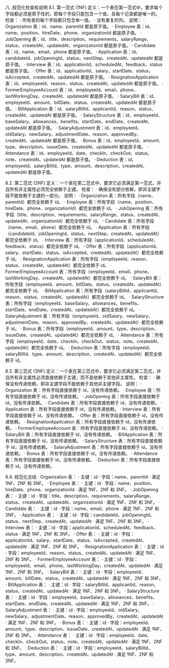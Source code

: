 八 .规范化检查和说明
8.1. 第一范式 (1NF)
定义：一个表在第一范式中，要求每个字段都必须是原子性的，即每个字段只能包含一个值，且每个记录都是唯一的。
检查：
· 所有表的每个字段都只包含单一值。
· 没有重复的列。
说明：
· Organization 表：id、name、parentId 都是原子值。
· Employee 表：id、name、position、hireDate、phone、organizationId 都是原子值。
· JobOpening 表：id、title、description、requirements、salaryRange、status、createdAt、updatedAt、organizationId 都是原子值。
· Candidate 表：id、name、email、phone 都是原子值。
· Application 表：id、candidateId、jobOpeningId、status、nextStep、createdAt、updatedAt 都是原子值。
· Interview 表：id、applicationId、scheduledAt、feedback、status 都是原子值。
· Offer 表：id、applicationId、salary、startDate、status、isAccepted、createdAt、updatedAt 都是原子值。
· ResignationApplication 表：id、employeeId、reason、status、createdAt、updatedAt 都是原子值。
· FormerEmployeeAccount 表：id、employeeId、email、phone、lastWorkingDay、createdAt、updatedAt 都是原子值。
· SalaryBill 表：id、employeeId、amount、billDate、status、createdAt、updatedAt 都是原子值。
· BillApplication 表：id、salaryBillId、applicantId、reason、status、createdAt、updatedAt 都是原子值。
· SalaryStructure 表：id、employeeId、baseSalary、allowances、benefits、startDate、endDate、createdAt、updatedAt 都是原子值。
· SalaryAdjustment 表：id、employeeId、oldSalary、newSalary、adjustmentDate、reason、approvedBy、createdAt、updatedAt 都是原子值。
· Bonus 表：id、employeeId、amount、type、description、issueDate、createdAt、updatedAt 都是原子值。
· Attendance 表：id、employeeId、date、checkIn、checkOut、status、note、createdAt、updatedAt 都是原子值。
· Deduction 表：id、employeeId、salaryBillId、type、amount、description、createdAt、updatedAt 都是原子值。

8.2. 第二范式 (2NF)
定义：一个表在第二范式中，要求它必须满足第一范式，并且所有非主属性必须完全依赖于主键。
检查：
· 确保没有部分依赖，即非主键字段不能依赖于主键的一部分。
说明：
· Organization 表：所有字段（name、parentId）都完全依赖于 id。
· Employee 表：所有字段（name、position、hireDate、phone、organizationId）都完全依赖于 id。
· JobOpening 表：所有字段（title、description、requirements、salaryRange、status、createdAt、updatedAt、organizationId）都完全依赖于 id。
· Candidate 表：所有字段（name、email、phone）都完全依赖于 id。
· Application 表：所有字段（candidateId、jobOpeningId、status、nextStep、createdAt、updatedAt）都完全依赖于 id。
· Interview 表：所有字段（applicationId、scheduledAt、feedback、status）都完全依赖于 id。
· Offer 表：所有字段（applicationId、salary、startDate、status、isAccepted、createdAt、updatedAt）都完全依赖于 id。
· ResignationApplication 表：所有字段（employeeId、reason、status、createdAt、updatedAt）都完全依赖于 id。
· FormerEmployeeAccount 表：所有字段（employeeId、email、phone、lastWorkingDay、createdAt、updatedAt）都完全依赖于 id。
· SalaryBill 表：所有字段（employeeId、amount、billDate、status、createdAt、updatedAt）都完全依赖于 id。
· BillApplication 表：所有字段（salaryBillId、applicantId、reason、status、createdAt、updatedAt）都完全依赖于 id。
· SalaryStructure 表：所有字段（employeeId、baseSalary、allowances、benefits、startDate、endDate、createdAt、updatedAt）都完全依赖于 id。
· SalaryAdjustment 表：所有字段（employeeId、oldSalary、newSalary、adjustmentDate、reason、approvedBy、createdAt、updatedAt）都完全依赖于 id。
· Bonus 表：所有字段（employeeId、amount、type、description、issueDate、createdAt、updatedAt）都完全依赖于 id。
· Attendance 表：所有字段（employeeId、date、checkIn、checkOut、status、note、createdAt、updatedAt）都完全依赖于 id。
· Deduction 表：所有字段（employeeId、salaryBillId、type、amount、description、createdAt、updatedAt）都完全依赖于 id。

8.3. 第三范式 (3NF)
定义：一个表在第三范式中，要求它必须满足第二范式，并且所有非主属性必须直接依赖于主键，而不是依赖于其他非主属性。
检查：
· 确保没有传递依赖，即非主键字段不能依赖于其他非主键字段。
说明：
· Organization 表：所有字段直接依赖于 id，没有传递依赖。
· Employee 表：所有字段直接依赖于 id，没有传递依赖。
· JobOpening 表：所有字段直接依赖于 id，没有传递依赖。
· Candidate 表：所有字段直接依赖于 id，没有传递依赖。
· Application 表：所有字段直接依赖于 id，没有传递依赖。
· Interview 表：所有字段直接依赖于 id，没有传递依赖。
· Offer 表：所有字段直接依赖于 id，没有传递依赖。
· ResignationApplication 表：所有字段直接依赖于 id，没有传递依赖。
· FormerEmployeeAccount 表：所有字段直接依赖于 id，没有传递依赖。
· SalaryBill 表：所有字段直接依赖于 id，没有传递依赖。
· BillApplication 表：所有字段直接依赖于 id，没有传递依赖。
· SalaryStructure 表：所有字段直接依赖于 id，没有传递依赖。
· SalaryAdjustment 表：所有字段直接依赖于 id，没有传递依赖。
· Bonus 表：所有字段直接依赖于 id，没有传递依赖。
· Attendance 表：所有字段直接依赖于 id，没有传递依赖。
· Deduction 表：所有字段直接依赖于 id，没有传递依赖。

8.4. 规范化总结
· Organization 表：
· 主键：id
· 字段：name、parentId
· 满足 1NF、2NF 和 3NF。
· Employee 表：
· 主键：id
· 字段：name、position、hireDate、phone、organizationId
· 满足 1NF、2NF 和 3NF。
· JobOpening 表：
· 主键：id
· 字段：title、description、requirements、salaryRange、status、createdAt、updatedAt、organizationId
· 满足 1NF、2NF 和 3NF。
· Candidate 表：
· 主键：id
· 字段：name、email、phone
· 满足 1NF、2NF 和 3NF。
· Application 表：
· 主键：id
· 字段：candidateId、jobOpeningId、status、nextStep、createdAt、updatedAt
· 满足 1NF、2NF 和 3NF。
· Interview 表：
· 主键：id
· 字段：applicationId、scheduledAt、feedback、status
· 满足 1NF、2NF 和 3NF。
· Offer 表：
· 主键：id
· 字段：applicationId、salary、startDate、status、isAccepted、createdAt、updatedAt
· 满足 1NF、2NF 和 3NF。
· ResignationApplication 表：
· 主键：id
· 字段：employeeId、reason、status、createdAt、updatedAt
· 满足 1NF、2NF 和 3NF。
· FormerEmployeeAccount 表：
· 主键：id
· 字段：employeeId、email、phone、lastWorkingDay、createdAt、updatedAt
· 满足 1NF、2NF 和 3NF。
· SalaryBill 表：
· 主键：id
· 字段：employeeId、amount、billDate、status、createdAt、updatedAt
· 满足 1NF、2NF 和 3NF。
· BillApplication 表：
· 主键：id
· 字段：salaryBillId、applicantId、reason、status、createdAt、updatedAt
· 满足 1NF、2NF 和 3NF。
· SalaryStructure 表：
· 主键：id
· 字段：employeeId、baseSalary、allowances、benefits、startDate、endDate、createdAt、updatedAt
· 满足 1NF、2NF 和 3NF。
· SalaryAdjustment 表：
· 主键：id
· 字段：employeeId、oldSalary、newSalary、adjustmentDate、reason、approvedBy、createdAt、updatedAt
· 满足 1NF、2NF 和 3NF。
· Bonus 表：
· 主键：id
· 字段：employeeId、amount、type、description、issueDate、createdAt、updatedAt
· 满足 1NF、2NF 和 3NF。
· Attendance 表：
· 主键：id
· 字段：employeeId、date、checkIn、checkOut、status、note、createdAt、updatedAt
· 满足 1NF、2NF 和 3NF。
· Deduction 表：
· 主键：id
· 字段：employeeId、salaryBillId、type、amount、description、createdAt、updatedAt
· 满足 1NF、2NF 和 3NF。

